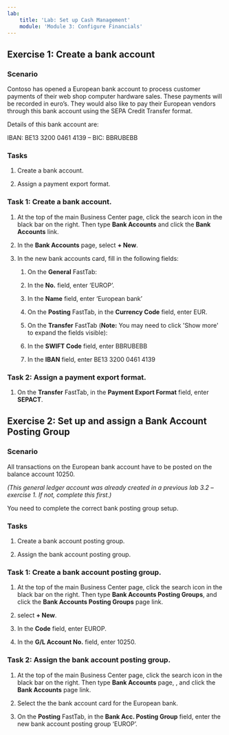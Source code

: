 ```yaml
---
lab:
    title: 'Lab: Set up Cash Management'
    module: 'Module 3: Configure Financials'
---
```


## Exercise 1: Create a bank account

### Scenario

Contoso has opened a European bank account to process customer payments of their
web shop computer hardware sales. These payments will be recorded in euro’s.
They would also like to pay their European vendors through this bank account
using the SEPA Credit Transfer format.

Details of this bank account are:

IBAN: BE13 3200 0461 4139 – BIC: BBRUBEBB

### **Tasks**

1.  Create a bank account.

2.  Assign a payment export format.

### Task 1: Create a bank account.

1.  At the top of the main Business Center page, click the search icon in the black bar on the right. Then type **Bank Accounts** and click the **Bank Accounts** link. 

3.  In the **Bank Accounts** page, select **+ New**.

4.  In the new bank accounts card, fill in the following fields:

       1.  On the **General** FastTab:

       2.  In the **No.** field, enter ‘EUROP’.

       3.  In the **Name** field, enter ‘European bank’

       4.  On the **Posting** FastTab, in the **Currency Code** field, enter EUR. 

       5.  On the **Transfer** FastTab (**Note:** You may need to click 'Show more' to expand the fields visible):

       6.  In the **SWIFT Code** field, enter BBRUBEBB

       7.  In the **IBAN** field, enter BE13 3200 0461 4139

### Task 2: Assign a payment export format.

1.  On the **Transfer** FastTab, in the **Payment Export Format** field, enter **SEPACT**.

## Exercise 2: Set up and assign a Bank Account Posting Group

### Scenario

All transactions on the European bank account have to be posted on the balance
account 10250.

*(This general ledger account was already created in a previous lab 3.2 –
exercise 1. If not, complete this first.)*

You need to complete the correct bank posting group setup.

### Tasks

1.  Create a bank account posting group.

2.  Assign the bank account posting group.

### Task 1: Create a bank account posting group.

1.  At the top of the main Business Center page, click the search icon in the black bar on the right. Then type **Bank Accounts Posting Groups**, and click the **Bank Accounts Posting Groups** page link.

3.    select **+ New**.

3.  In the **Code** field, enter EUROP.

4.  In the **G/L Account No.** field, enter 10250.

### Task 2: Assign the bank account posting group.

1.   At the top of the main Business Center page, click the search icon in the black bar on the right. Then type **Bank Accounts** page, , and click the **Bank Accounts** page link.

3.  Select the  the bank account card for the
    European bank.

7.  On the **Posting** FastTab, in the **Bank Acc. Posting Group** field,
    enter the new bank account posting group ‘EUROP’.

